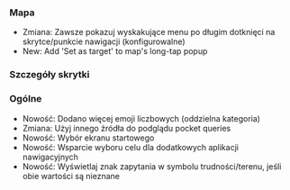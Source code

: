 ### Mapa
- Zmiana: Zawsze pokazuj wyskakujące menu po długim dotknięci na skrytce/punkcie nawigacji (konfigurowalne)
- New: Add 'Set as target' to map's long-tap popup

### Szczegóły skrytki

### Ogólne
- Nowość: Dodano więcej emoji liczbowych (oddzielna kategoria)
- Zmiana: Użyj innego źródła do podglądu pocket queries
- Nowość: Wybór ekranu startowego
- Nowość: Wsparcie wyboru celu dla dodatkowych aplikacji nawigacyjnych
- Nowość: Wyświetlaj znak zapytania w symbolu trudności/terenu, jeśli obie wartości są nieznane
